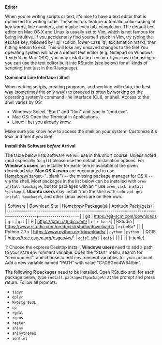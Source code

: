 **Editor**

When you're writing scripts or text, it's nice to have a text editor that is optimized for writing code.
These editors feature automatic color-coding of key words, line numbers, and maybe even tab-completion.
The default text editor on Mac OS X and Linux is usually set to Vim, which is not famous for being intuitive.
If you accidentally find yourself stuck in Vim, try typing the escape key, followed by ':q!' (colon, lower-case 'q', exclamation mark), then hitting Return to exit. This will lose any unsaved changes to the file!
You operating system will have a default text editor (e.g. Notepad on Windows, TextEdit on Mac OSX), you may install a text editor of your own choosing, or you can use the text editor built into RStudio (see below) for all kinds of scripting (not just in the R language).

**Command Line Interface / Shell**

When writing scripts, creating programs, and working with data, the best way (sometimes the only way!) to proceed is often by working on the operating system's command line interface (CLI), or shell. Access to the shell varies by OS:

- Windows: Select "Start" and "Run" and type in "cmd.exe".
- Mac OS: Open the Terminal in Applications.
- Linux: I bet you already know.

Make sure you know how to access the shell on your system. Customize it's look and feel if you like!

**Install this Software *before* Arrival**

The table below lists software we will use in this short course.
Unless noted (and especially for `git`) please use the default installation options.
For **Window's users**, an installer for each item is available at the given download site.
**Mac OS X users** are encouraged to use [Homebrew](http://brew.sh){:target="_blank"} -- the missing package manager for OS X -- via the shell.
Most packages in the list below can be installed with `brew install %package%`, but for packages with an * use `brew cask install %package%`.
**Ubuntu users** may install from the shell with `sudo apt-get install %package%`, and other Linux users are on their own.

| Software     | Download Site                                         | Homebrew Package(s) | Aptitude Package(s) |
|--------------+-------------------------------------------------------+---------------------+---------------------|
| git          | <https://git-scm.com/downloads>                       | `git`               | `git`               |
| R            | <https://cran.rstudio.com/>                           | `r`                 | `r-base`            |
| RStudio      | <https://www.rstudio.com/products/rstudio/download2/> | `rstudio`*          |                     |
| Python 2.7.x | <https://www.python.org/downloads/>                   | `python`            | `python`            |
| QGIS         | <https://trac.osgeo.org/osgeo4w/><sup>1</sup>         | `qgis`*, `gdal`     | `qgis`              |
|              |                                                       |                     |                     |
{:.table}

1: Choose the express Desktop install. **Windows users**  need to add a path to your `PATH` environment variable. Open the "Start" menu, search for "environment", and choose to edit environment variables for your account. Add a new variable named "PATH" with value "C:\OSGeo4W64\bin".

The following R packages need to be installed. Open RStudio and, for each package below, type `install.packages(%package%)` at the prompt and press return. Follow all prompts.

- `tidyr`
- `dplyr`
- `RPostgreSQL`
- `sp`
- `rgdal`
- `rgeos`
- `raster`
- `shiny`
- `shinythemes`
- `leaflet`

